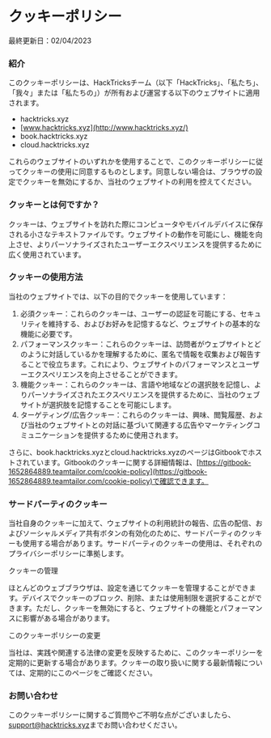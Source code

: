 # クッキーポリシー

最終更新日：02/04/2023

### 紹介

このクッキーポリシーは、HackTricksチーム（以下「HackTricks」、「私たち」、「我々」または「私たちの」）が所有および運営する以下のウェブサイトに適用されます。

* hacktricks.xyz
* [www.hacktricks.xyz](http://www.hacktricks.xyz/)
* book.hacktricks.xyz
* cloud.hacktricks.xyz

これらのウェブサイトのいずれかを使用することで、このクッキーポリシーに従ってクッキーの使用に同意するものとします。同意しない場合は、ブラウザの設定でクッキーを無効にするか、当社のウェブサイトの利用を控えてください。

### クッキーとは何ですか？

クッキーは、ウェブサイトを訪れた際にコンピュータやモバイルデバイスに保存される小さなテキストファイルです。ウェブサイトの動作を可能にし、機能を向上させ、よりパーソナライズされたユーザーエクスペリエンスを提供するために広く使用されています。

### クッキーの使用方法

当社のウェブサイトでは、以下の目的でクッキーを使用しています：

1. 必須クッキー：これらのクッキーは、ユーザーの認証を可能にする、セキュリティを維持する、およびお好みを記憶するなど、ウェブサイトの基本的な機能に必要です。
2. パフォーマンスクッキー：これらのクッキーは、訪問者がウェブサイトとどのように対話しているかを理解するために、匿名で情報を収集および報告することで役立ちます。これにより、ウェブサイトのパフォーマンスとユーザーエクスペリエンスを向上させることができます。
3. 機能クッキー：これらのクッキーは、言語や地域などの選択肢を記憶し、よりパーソナライズされたエクスペリエンスを提供するために、当社のウェブサイトが選択肢を記憶することを可能にします。
4. ターゲティング/広告クッキー：これらのクッキーは、興味、閲覧履歴、および当社のウェブサイトとの対話に基づいて関連する広告やマーケティングコミュニケーションを提供するために使用されます。

さらに、book.hacktricks.xyzとcloud.hacktricks.xyzのページはGitbookでホストされています。Gitbookのクッキーに関する詳細情報は、[https://gitbook-1652864889.teamtailor.com/cookie-policy](https://gitbook-1652864889.teamtailor.com/cookie-policy)で確認できます。

### サードパーティのクッキー

当社自身のクッキーに加えて、ウェブサイトの利用統計の報告、広告の配信、およびソーシャルメディア共有ボタンの有効化のために、サードパーティのクッキーも使用する場合があります。サードパーティのクッキーの使用は、それぞれのプライバシーポリシーに準拠します。

クッキーの管理

ほとんどのウェブブラウザは、設定を通じてクッキーを管理することができます。デバイスでクッキーのブロック、削除、または使用制限を選択することができます。ただし、クッキーを無効にすると、ウェブサイトの機能とパフォーマンスに影響がある場合があります。

このクッキーポリシーの変更

当社は、実践や関連する法律の変更を反映するために、このクッキーポリシーを定期的に更新する場合があります。クッキーの取り扱いに関する最新情報については、定期的にこのページをご確認ください。

### お問い合わせ

このクッキーポリシーに関するご質問やご不明な点がございましたら、[support@hacktricks.xyz](mailto:support@hacktricks.xyz)までお問い合わせください。
